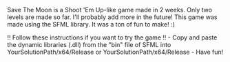 Save The Moon is a Shoot 'Em Up-like game made in 2 weeks.
Only two levels are made so far. I'll probably add more in the future!
This game was made using the SFML library. It was a ton of fun to make! :)

  !! Follow these instructions if you want to try the game !!
    - Copy and paste the dynamic libraries (.dll) from the "bin" file of SFML into YourSolutionPath/x64/Release or YourSolutionPath/x64/Release
    - Have fun!
